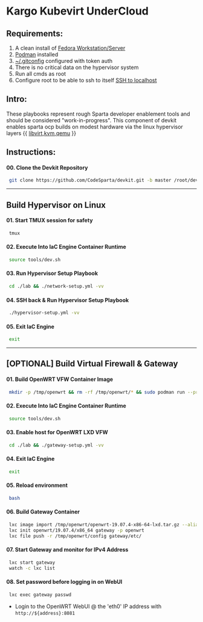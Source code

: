 # Kargo Kubevirt UnderCloud
## Requirements:
1. A clean install of [Fedora Workstation/Server](https://getfedora.org/en/workstation/)
2. [Podman](https://podman.io/getting-started/installation.html) installed
3. [~/.gitconfig](https://github.com/CodeSparta/devkit/blob/master/docs/gitconfig.md) configured with token auth
4. There is no critical data on the hypervisor system
5. Run all cmds as root
6. Configure root to be able to ssh to itself [SSH to localhost](https://github.com/CodeSparta/devkit/blob/master/docs/ssh-to-localhost-config.md)
    
## Intro:    
These playbooks represent rough Sparta developer enablement tools and should be
considered "work-in-progress". This component of devkit enables sparta ocp builds
on modest hardware via the linux hypervisor layers {{ [libvirt],[kvm],[qemu] }}

[libvirt]:https://wiki.libvirt.org/page/Main_Page
[kvm]:https://www.redhat.com/en/topics/virtualization/what-is-KVM
[qemu]:https://www.qemu.org/

## Instructions:
#### 00\. Clone the Devkit Repository
```sh
 git clone https://github.com/CodeSparta/devkit.git -b master /root/devkit && cd /root/devkit
```
--------------------------------------------------------------------------------
## Build Hypervisor on Linux
#### 01\. Start TMUX session for safety
```sh
 tmux
```
#### 02\. Execute Into IaC Engine Container Runtime
```sh
 source tools/dev.sh
```
#### 03\. Run Hypervisor Setup Playbook
```sh
 cd ./lab && ./network-setup.yml -vv
```
#### 04\. SSH back & Run Hypervisor Setup Playbook
```sh
 ./hypervisor-setup.yml -vv
```
#### 05\. Exit IaC Engine
```sh
 exit
```
--------------------------------------------------------------------------------
## [OPTIONAL] Build Virtual Firewall & Gateway
#### 01\. Build OpenWRT VFW Container Image
```sh
 mkdir -p /tmp/openwrt && rm -rf /tmp/openwrt/* && sudo podman run --privileged --rm -it --name openwrt_builder --volume /tmp/openwrt:/root/bin:z containercraft/ccio-openwrt-builder:19.07.4
```
#### 02\. Execute Into IaC Engine Container Runtime
```sh
 source tools/dev.sh
```
#### 03\. Enable host for OpenWRT LXD VFW
```sh
 cd ./lab && ./gateway-setup.yml -vv
```
#### 04\. Exit IaC Engine
```sh
 exit
```
#### 05\. Reload environment
```sh
 bash
```
#### 06\. Build Gateway Container
```sh
 lxc image import /tmp/openwrt/openwrt-19.07.4-x86-64-lxd.tar.gz --alias openwrt/19.07.4/x86_64
 lxc init openwrt/19.07.4/x86_64 gateway -p openwrt
 lxc file push -r /tmp/openwrt/config gateway/etc/
```
#### 07\. Start Gateway and monitor for IPv4 Address
```sh
 lxc start gateway
 watch -c lxc list
```
#### 08\. Set password before logging in on WebUI
```sh
 lxc exec gateway passwd
```
 - Login to the OpenWRT WebUI @ the 'eth0' IP address with `http://${address}:8081`
